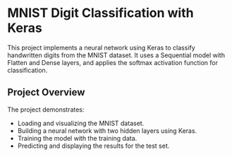 # MNIST Digit Classification with Keras

This project implements a neural network using Keras to classify handwritten digits from the MNIST dataset. It uses a Sequential model with Flatten and Dense layers, and applies the softmax activation function for classification.

## Project Overview

The project demonstrates:
- Loading and visualizing the MNIST dataset.
- Building a neural network with two hidden layers using Keras.
- Training the model with the training data.
- Predicting and displaying the results for the test set.
